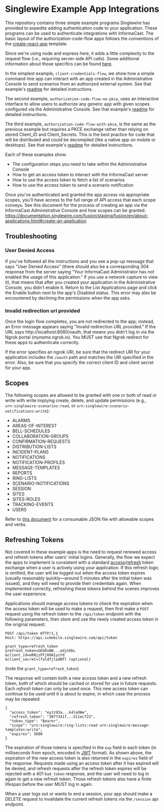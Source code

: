 # Singlewire Example App Integrations
This repository contains three simple example programs Singlewire has provided to expedite adding authentication code to your application. These programs can be used to authenticate integrations with InformaCast. The basic layout of the authorization-code-flow apps follows the conventions of the [create-react-app](https://create-react-app.dev/) template.

Since we're using node and express here, it adds a little complexity to the request flow (i.e., requiring server-side API calls). Some additional information about those specifics can be found [here](https://medium.com/@madelinecorman/making-http-requests-in-node-js-16fe74af0a79).

In the simplest example, `client-credentials-flow`, we show how a simple command-line app can interact with an app created in the Administrative Console to send scenarios from an authorized external system. See that example's [readme](client-credentials-flow/README.md) for detailed instructions.

The second example, `authorization-code-flow-no-pkce`, uses an interactive interface to allow users to authorize any generic app with given scopes configured via the Administrative Console. See that example's [readme](authorization-code-flow-no-pkce/README.md) for detailed instructions.

The third example, `authorization-code-flow-with-pkce`, is the same as the previous example but requires a PKCE exchange rather than relying on stored Client_ID and Client_Secrets. This is the best practice for code that will be distributed and could be decompiled (like a native app on mobile or desktops). See that example's [readme](authorization-code-flow-with-pkce/README.md) for detailed instructions.


Each of these examples show:

- The configuration steps you need to take within the Administrative Console
- How to get an access token to interact with the InformaCast server
- How to use the access token to fetch a list of scenarios
- How to use the access token to send a scenario notification

Once you've authenticated and granted the app access via appropriate scopes, you'll have access to the full range of API access that each scope conveys. See this document for the process of creating an app via the InformaCast Administrative Console and how scopes can be granted:
https://documentation.singlewire.com/fusion/staging/fusion/en/about-applications.html#create-an-application


## Troubleshooting

### User Denied Access
If you've followed all the instructions and you see a pop-up message that says "User Denied Access" (there should also be a corresponding 304 response from the server saying "Your InformaCast Administrator has not enabled the usage of this application." if you use a network capture to view it), that means that after you created your application in the Administrative Console, you didn't enable it. Return to the List Applications page and click the Enable button next to the app's Disabled status. This error may also be encountered by declining the permissions when the app asks.

### Invalid redirection url provided
Once the login flow completes, you are not redirected to the app; instead, an Error message appears saying "Invalid redirection URL provided." If the URL says http://localhost:8080/oauth, that means you didn't log in via the Ngrok portal (_myname_.ngrok.io). You MUST use that Ngrok redirect for these apps to authenticate correctly.

If the error specifies an ngrok URI, be sure that the redirect URI for your application includes the `/oauth` path and matches the URI specified in the error. Also, be sure that you specify the correct client ID and client secret for your app. 

## Scopes
The following scopes are allowed to be granted with one or both of read or write with write implying create, delete, and update permissions (e.g., `urn:singlewire:scenarios:read`, or `urn:singlewire:scenario-notifications:write`):

* ALARMS
* AREAS-OF-INTEREST
* BELL-SCHEDULES
* COLLABORATION-GROUPS
* CONFIRMATION-REQUESTS
* DISTRIBUTION-LISTS
* INCIDENT-PLANS
* NOTIFICATIONS
* NOTIFICATION-PROFILES
* MESSAGE-TEMPLATES
* REPORTS
* RING-LISTS
* SCENARIO-NOTIFICATIONS
* SESSION
* SITES
* SITES-ROLES
* TRACKING-EVENTS
* USERS

Refer to [this document](scopes.json) for a consumable JSON file with allowable scopes and verbs.

## Refreshing Tokens
Not covered in these example apps is the need to request renewed access and refresh tokens after users' initial logins. Generally, the flow we expect the apps to implement is consistent with a standard [access](https://oauth.net/2/access-tokens/)/[refresh](https://oauth.net/2/refresh-tokens/) token exchange when a user is actively using your application. If this refresh logic is omitted, the user will be logged out when the access token expires (usually reasonably quickly—around 5 minutes after the initial token was issued), and they will need to provide their credentials again. When implemented correctly, refreshing these tokens behind the scenes improves the user experience.

Applications should manage access tokens to check the expiration when the access token will be used to make a request, then first make a `POST` request using the refresh token to the `/api/token` endpoint with the following parameters, then store and use the newly created access token in the original request:
```code
POST /api/token HTTP/1.1
Host: https://api.icmobile.singlewire.com/api/token

grant_type=refresh_token
&refresh_token=GEbRxBN...edjnXbL
&client_id=eKNjzFFjH9A1ysYd
&client_secret=lfaldfjladNfl (optional)
```
(note the `grant_type=refresh_token`)

The response will contain both a new access token and a new refresh token, both of which should be cached or stored for use in future requests. Each _refresh token_ can only be used once. This new access token can continue to be used until it is about to expire, in which case the process may be repeated.

```code
{
  "access_token": "eyJz93a...k4laUWw",
  "refresh_token": "3877341f...511ec723",
  "token_type": "Bearer",
  "scope": "urn:singlewire:ring-lists:read urn:singlewire:message-templates:write",
  "expires": 3600
}
```
The expiration of those tokens is specified in the `exp` field in each token (in milliseconds from epoch, encoded in [JWT](https://jwt.io) format). As shown above, the expiration of the new access token is also returned in the `expires` field of the response. Requests made using an access token after it has expired will be denied, and refresh requests after the refresh token expires will be rejected with a 401 `bad_token` response, and the user will need to log in again to get a new refresh token. Those refresh tokens also have a finite lifespan before the user MUST log in again.

When a user logs out or wants to end a session, your app should make a DELETE request to invalidate the current refresh tokens via the `/session` api endpoint.
